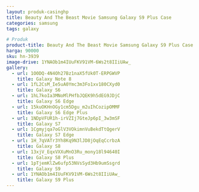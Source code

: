 ```yaml
---
layout: produk-casinghp
title: Beauty And The Beast Movie Samsung Galaxy S9 Plus Case
categories: samsung
tags: galaxy

# Produk
product-title: Beauty And The Beast Movie Samsung Galaxy S9 Plus Case
harga: 90000
sku: hn-3939
image-drive: 1YNAOb1m4IUuFKV91VM-6Ws2t8IIiUAw_
gallery:
  - url: 1O0DQ-4N4Oh27Bz1naX5fUk0T-ERPGWVP
    title: Galaxy Note 8
  - url: 1fL2CsM_Ie5uA0Ymc3m3Fo1xv180CXyd0
    title: Galaxy S6
  - url: 1hL7koIa3MNoMlPHfbJQEK9h5dEG9JDjC
    title: Galaxy S6 Edge
  - url: 15kuOKHnOGy1cm5Dgu_m2uIhCozipOMMF
    title: Galaxy S6 Edge Plus
  - url: 1NDpVFUR1h-irVZIj7GteJp6pI_3w3mSF
    title: Galaxy S7
  - url: 1Cgmyjqa7oGlV3VOkimnVuBekdTtQgerV
    title: Galaxy S7 Edge
  - url: 1H_7qVATr3Yh8Kq9N3lJD8jOqEqCcrbzA
    title: Galaxy S8
  - url: 13xjV_EqxVXXuMnO3Ru_mony18l94640I
    title: Galaxy S8 Plus
  - url: 1pTjemKlZw6ufp53NVsSyd3Hb9umSsgrd
    title: Galaxy S9
  - url: 1YNAOb1m4IUuFKV91VM-6Ws2t8IIiUAw_
    title: Galaxy S9 Plus
---
```

